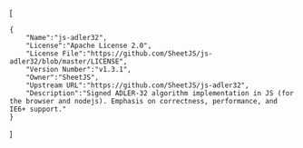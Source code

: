 [

    {
        "Name":"js-adler32",
        "License":"Apache License 2.0",
        "License File":"https://github.com/SheetJS/js-adler32/blob/master/LICENSE",
        "Version Number":"v1.3.1",
        "Owner":"SheetJS",
        "Upstream URL":"https://github.com/SheetJS/js-adler32",
        "Description":"Signed ADLER-32 algorithm implementation in JS (for the browser and nodejs). Emphasis on correctness, performance, and IE6+ support."
    }

]